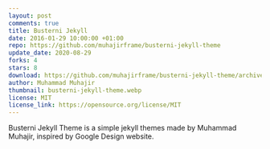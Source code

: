```yaml
---
layout: post
comments: true
title: Busterni Jekyll
date: 2016-01-29 10:00:00 +01:00
repo: https://github.com/muhajirframe/busterni-jekyll-theme
update_date: 2020-08-29
forks: 4
stars: 8
download: https://github.com/muhajirframe/busterni-jekyll-theme/archive/gh-pages.zip
author: Muhammad Muhajir
thumbnail: busterni-jekyll-theme.webp
license: MIT
license_link: https://opensource.org/license/MIT
---
```


Busterni Jekyll Theme is a simple jekyll themes made by Muhammad Muhajir, inspired by Google Design website.
